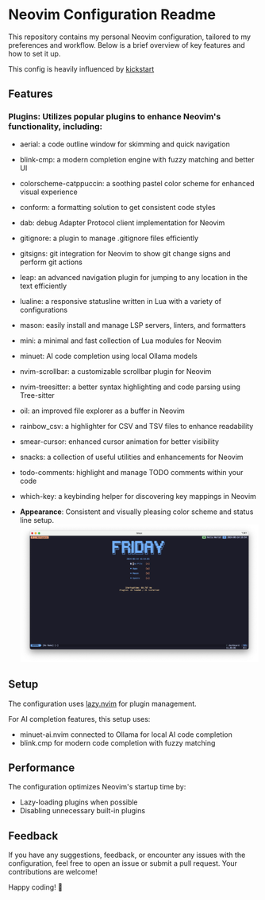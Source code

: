 # Neovim Configuration Readme

This repository contains my personal Neovim configuration, tailored to my
preferences and workflow. Below is a brief overview of key features and how to
set it up.

This config is heavily influenced by [kickstart](https://github.com/nvim-lua/kickstart.nvim.git)

## Features

### **Plugins**: Utilizes popular plugins to enhance Neovim's functionality, including:
  - aerial: a code outline window for skimming and quick navigation
  - blink-cmp: a modern completion engine with fuzzy matching and better UI
  - colorscheme-catppuccin: a soothing pastel color scheme for enhanced visual experience
  - conform: a formatting solution to get consistent code styles
  - dab: debug Adapter Protocol client implementation for Neovim
  - gitignore: a plugin to manage .gitignore files efficiently
  - gitsigns: git integration for Neovim to show git change signs and perform git actions
  - leap: an advanced navigation plugin for jumping to any location in the text efficiently
  - lualine: a responsive statusline written in Lua with a variety of configurations
  - mason: easily install and manage LSP servers, linters, and formatters
  - mini: a minimal and fast collection of Lua modules for Neovim
  - minuet: AI code completion using local Ollama models
  - nvim-scrollbar: a customizable scrollbar plugin for Neovim
  - nvim-treesitter: a better syntax highlighting and code parsing using Tree-sitter
  - oil: an improved file explorer as a buffer in Neovim
  - rainbow_csv: a highlighter for CSV and TSV files to enhance readability
  - smear-cursor: enhanced cursor animation for better visibility
  - snacks: a collection of useful utilities and enhancements for Neovim
  - todo-comments: highlight and manage TODO comments within your code
  - which-key: a keybinding helper for discovering key mappings in Neovim

- **Appearance**: Consistent and visually pleasing color scheme and status line setup.
![Screenshot](./screenshot.png)

## Setup
The configuration uses [lazy.nvim](https://github.com/folke/lazy.nvim) for plugin management.

For AI completion features, this setup uses:
- minuet-ai.nvim connected to Ollama for local AI code completion
- blink.cmp for modern code completion with fuzzy matching

## Performance
The configuration optimizes Neovim's startup time by:
- Lazy-loading plugins when possible
- Disabling unnecessary built-in plugins

## Feedback

If you have any suggestions, feedback, or encounter any issues with the configuration, feel free to open an issue or submit a pull request. Your contributions are welcome!

Happy coding! 🚀